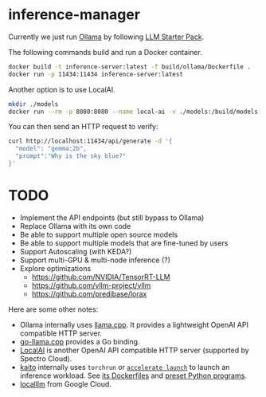 # inference-manager

Currently we just run [Ollama](https://ollama.com/) by following [LLM Starter Pack](https://github.com/cncf/llm-starter-pack).

The following commands build and run a Docker container.

```bash
docker build -t inference-server:latest -f build/ollama/Dockerfile .
docker run -p 11434:11434 inference-server:latest
```

Another option is to use LocalAI.

```bash
mkdir ./models
docker run --rm -p 8080:8080 --name local-ai -v ./models:/build/models localai/localai:latest-aio-cpu
```

You can then send an HTTP request to verify:

```bash
curl http://localhost:11434/api/generate -d '{
  "model": "gemma:2b",
  "prompt":"Why is the sky blue?"
}'
```

# TODO

- Implement the API endpoints (but still bypass to Ollama)
- Replace Ollama with its own code
- Be able to support multiple open source models
- Be able to support multiple models that are fine-tuned by users
- Support Autoscaling (with KEDA?)
- Support multi-GPU & multi-node inference (?)
- Explore optimizations
  - https://github.com/NVIDIA/TensorRT-LLM
  - https://github.com/vllm-project/vllm
  - https://github.com/predibase/lorax

Here are some other notes:

- Ollama internally uses [llama.cpp](https://github.com/ggerganov/llama.cpp). It provides a lightweight OpenAI API compatible HTTP server.
- [go-llama.cpp](https://github.com/go-skynet/go-llama.cpp) provides a Go binding.
- [LocalAI](https://github.com/mudler/LocalAI) is another OpenAI API compatible HTTP server (supported by Spectro Cloud).
- [kaito](https://github.com/Azure/kaito) internally uses `torchrun` or [`accelerate launch`](https://huggingface.co/docs/accelerate/en/index) to launch an inference workload.
  See [its Dockerfiles](https://github.com/Azure/kaito/tree/main/docker/presets) and [preset Python programs](https://github.com/Azure/kaito/tree/main/presets).
- [localllm](https://cloud.google.com/blog/products/application-development/new-localllm-lets-you-develop-gen-ai-apps-locally-without-gpus) from Google Cloud.
